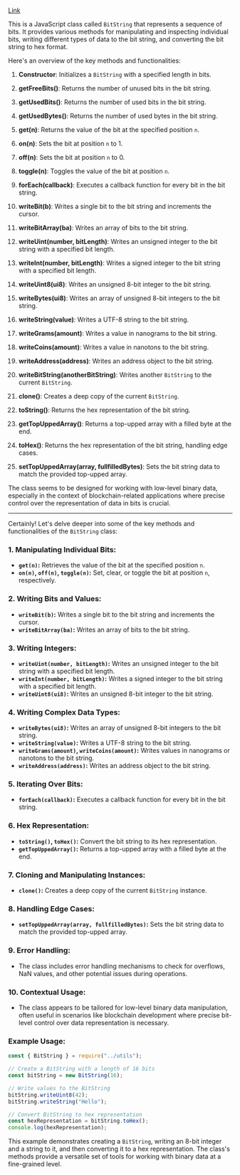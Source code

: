 [Link](https://chat.openai.com/c/17d64d0c-2165-4592-be9c-7efa260d7e99)


This is a JavaScript class called `BitString` that represents a sequence of bits. It provides various methods for manipulating and inspecting individual bits, writing different types of data to the bit string, and converting the bit string to hex format.

Here's an overview of the key methods and functionalities:

1. **Constructor**: Initializes a `BitString` with a specified length in bits.

2. **getFreeBits()**: Returns the number of unused bits in the bit string.

3. **getUsedBits()**: Returns the number of used bits in the bit string.

4. **getUsedBytes()**: Returns the number of used bytes in the bit string.

5. **get(n)**: Returns the value of the bit at the specified position `n`.

6. **on(n)**: Sets the bit at position `n` to 1.

7. **off(n)**: Sets the bit at position `n` to 0.

8. **toggle(n)**: Toggles the value of the bit at position `n`.

9. **forEach(callback)**: Executes a callback function for every bit in the bit string.

10. **writeBit(b)**: Writes a single bit to the bit string and increments the cursor.

11. **writeBitArray(ba)**: Writes an array of bits to the bit string.

12. **writeUint(number, bitLength)**: Writes an unsigned integer to the bit string with a specified bit length.

13. **writeInt(number, bitLength)**: Writes a signed integer to the bit string with a specified bit length.

14. **writeUint8(ui8)**: Writes an unsigned 8-bit integer to the bit string.

15. **writeBytes(ui8)**: Writes an array of unsigned 8-bit integers to the bit string.

16. **writeString(value)**: Writes a UTF-8 string to the bit string.

17. **writeGrams(amount)**: Writes a value in nanograms to the bit string.

18. **writeCoins(amount)**: Writes a value in nanotons to the bit string.

19. **writeAddress(address)**: Writes an address object to the bit string.

20. **writeBitString(anotherBitString)**: Writes another `BitString` to the current `BitString`.

21. **clone()**: Creates a deep copy of the current `BitString`.

22. **toString()**: Returns the hex representation of the bit string.

23. **getTopUppedArray()**: Returns a top-upped array with a filled byte at the end.

24. **toHex()**: Returns the hex representation of the bit string, handling edge cases.

25. **setTopUppedArray(array, fullfilledBytes)**: Sets the bit string data to match the provided top-upped array.

The class seems to be designed for working with low-level binary data, especially in the context of blockchain-related applications where precise control over the representation of data in bits is crucial.


***

Certainly! Let's delve deeper into some of the key methods and functionalities of the `BitString` class:

### 1. **Manipulating Individual Bits:**
   - **`get(n)`:** Retrieves the value of the bit at the specified position `n`.
   - **`on(n)`, `off(n)`, `toggle(n)`:** Set, clear, or toggle the bit at position `n`, respectively.

### 2. **Writing Bits and Values:**
   - **`writeBit(b)`:** Writes a single bit to the bit string and increments the cursor.
   - **`writeBitArray(ba)`:** Writes an array of bits to the bit string.

### 3. **Writing Integers:**
   - **`writeUint(number, bitLength)`:** Writes an unsigned integer to the bit string with a specified bit length.
   - **`writeInt(number, bitLength)`:** Writes a signed integer to the bit string with a specified bit length.
   - **`writeUint8(ui8)`:** Writes an unsigned 8-bit integer to the bit string.

### 4. **Writing Complex Data Types:**
   - **`writeBytes(ui8)`:** Writes an array of unsigned 8-bit integers to the bit string.
   - **`writeString(value)`:** Writes a UTF-8 string to the bit string.
   - **`writeGrams(amount)`, `writeCoins(amount)`:** Writes values in nanograms or nanotons to the bit string.
   - **`writeAddress(address)`:** Writes an address object to the bit string.

### 5. **Iterating Over Bits:**
   - **`forEach(callback)`:** Executes a callback function for every bit in the bit string.

### 6. **Hex Representation:**
   - **`toString()`, `toHex()`:** Convert the bit string to its hex representation.
   - **`getTopUppedArray()`:** Returns a top-upped array with a filled byte at the end.

### 7. **Cloning and Manipulating Instances:**
   - **`clone()`:** Creates a deep copy of the current `BitString` instance.

### 8. **Handling Edge Cases:**
   - **`setTopUppedArray(array, fullfilledBytes)`:** Sets the bit string data to match the provided top-upped array.

### 9. **Error Handling:**
   - The class includes error handling mechanisms to check for overflows, NaN values, and other potential issues during operations.

### 10. **Contextual Usage:**
   - The class appears to be tailored for low-level binary data manipulation, often useful in scenarios like blockchain development where precise bit-level control over data representation is necessary.

### Example Usage:
```javascript
const { BitString } = require("../utils");

// Create a BitString with a length of 16 bits
const bitString = new BitString(16);

// Write values to the BitString
bitString.writeUint8(42);
bitString.writeString("Hello");

// Convert BitString to hex representation
const hexRepresentation = bitString.toHex();
console.log(hexRepresentation);
```

This example demonstrates creating a `BitString`, writing an 8-bit integer and a string to it, and then converting it to a hex representation. The class's methods provide a versatile set of tools for working with binary data at a fine-grained level.




